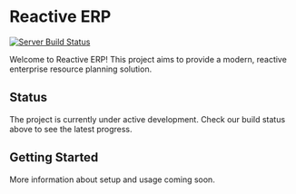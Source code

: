 # Reactive ERP

[![Server Build Status](https://github.com/crislerwin/health-ops/actions/workflows/server.yml/badge.svg?branch=main)](https://github.com/crislerwin/health-ops/actions/workflows/server.yml)

Welcome to Reactive ERP! This project aims to provide a modern, reactive enterprise resource planning solution.

## Status

The project is currently under active development. Check our build status above to see the latest progress.

## Getting Started

More information about setup and usage coming soon.

